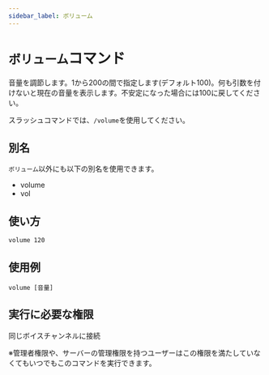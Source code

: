 ```yaml
---
sidebar_label: ボリューム
---
```

# `ボリューム`コマンド
音量を調節します。1から200の間で指定します(デフォルト100)。何も引数を付けないと現在の音量を表示します。不安定になった場合には100に戻してください。

スラッシュコマンドでは、`/volume`を使用してください。

## 別名
`ボリューム`以外にも以下の別名を使用できます。

- volume
- vol

## 使い方
```
volume 120
```

## 使用例
```
volume [音量]
```


## 実行に必要な権限
同じボイスチャンネルに接続

※管理者権限や、サーバーの管理権限を持つユーザーはこの権限を満たしていなくてもいつでもこのコマンドを実行できます。
  
